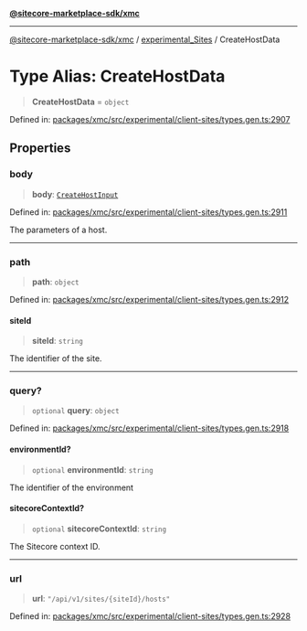 [**@sitecore-marketplace-sdk/xmc**](../../../../README.md)

***

[@sitecore-marketplace-sdk/xmc](../../../../README.md) / [experimental\_Sites](../README.md) / CreateHostData

# Type Alias: CreateHostData

> **CreateHostData** = `object`

Defined in: [packages/xmc/src/experimental/client-sites/types.gen.ts:2907](https://github.com/Sitecore/marketplace-sdk/blob/main/packages/xmc/src/experimental/client-sites/types.gen.ts#L2907)

## Properties

### body

> **body**: [`CreateHostInput`](CreateHostInput.md)

Defined in: [packages/xmc/src/experimental/client-sites/types.gen.ts:2911](https://github.com/Sitecore/marketplace-sdk/blob/main/packages/xmc/src/experimental/client-sites/types.gen.ts#L2911)

The parameters of a host.

***

### path

> **path**: `object`

Defined in: [packages/xmc/src/experimental/client-sites/types.gen.ts:2912](https://github.com/Sitecore/marketplace-sdk/blob/main/packages/xmc/src/experimental/client-sites/types.gen.ts#L2912)

#### siteId

> **siteId**: `string`

The identifier of the site.

***

### query?

> `optional` **query**: `object`

Defined in: [packages/xmc/src/experimental/client-sites/types.gen.ts:2918](https://github.com/Sitecore/marketplace-sdk/blob/main/packages/xmc/src/experimental/client-sites/types.gen.ts#L2918)

#### environmentId?

> `optional` **environmentId**: `string`

The identifier of the environment

#### sitecoreContextId?

> `optional` **sitecoreContextId**: `string`

The Sitecore context ID.

***

### url

> **url**: `"/api/v1/sites/{siteId}/hosts"`

Defined in: [packages/xmc/src/experimental/client-sites/types.gen.ts:2928](https://github.com/Sitecore/marketplace-sdk/blob/main/packages/xmc/src/experimental/client-sites/types.gen.ts#L2928)
